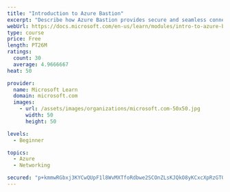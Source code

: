 ```yaml
---
title: "Introduction to Azure Bastion"
excerpt: "Describe how Azure Bastion provides secure and seamless connectivity to your VMs directly in the Azure portal. Determine whether Azure Bastion can replace your administrative jump boxes."
webUrl: https://docs.microsoft.com/en-us/learn/modules/intro-to-azure-bastion/
type: course
price: Free
length: PT26M
ratings:
  count: 30
  average: 4.9666667
heat: 50

provider:
  name: Microsoft Learn
  domain: microsoft.com
  images:
    - url: /assets/images/organizations/microsoft.com-50x50.jpg
      width: 50
      height: 50

levels:
  - Beginner

topics:
  - Azure
  - Networking

secured: "p+kmmwRGbxj3KYCwQUpF1l8WvMXTfoRdbwe2SCOnZLsKJQkO8yKCxcXpRzGT0y13PwHoQpQ6aJOdGu8iBQjJLKwjYyXwtSTZ/2OOWJm2n+REG2O1goKsXpYGdDK2PTI3n2ki9m/eLfm1XBPXRk2Yz8XS3Q8aYHAsukAWx+229xqL7qmDHRG7YiVSV4MYSenNwUhXLa8gvTQ/7lhUQO/eEXB1W7A5pNbkguwAgZLwbuNiJKRdZdyU5KApayQF6MWntjaK7O3BYoLyXg9DcB5oPVibUM4BGdSpv/hiV0Ad1NVTYuNGVtvJpgQYPjgC5GVH3C+Op4a2fhw5hhxqQy7AvyZnDsOFgrSRJW5MkJHr2M+Yg/XCvuQ/GLxdtQODdHMnsA5WtQXdfwNxjBntzSADjkPxJ2LzeaAQu9pfpigWJ3I=;dgeZ35u3ue6tTfANo94Ppg=="
---
```


